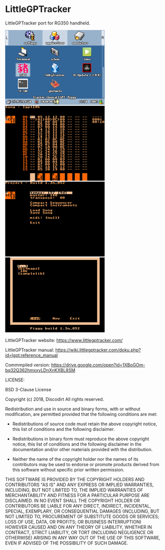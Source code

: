 # LittleGPTracker

LittleGPTracker port for RG350 handheld.

![alt text](https://raw.githubusercontent.com/CalebCDE/LittleGPTracker/master/Screenshoots/Screenshot01.png) ![alt text](https://raw.githubusercontent.com/CalebCDE/LittleGPTracker/master/Screenshoots/Screenshot02.png) 
![alt text](https://raw.githubusercontent.com/CalebCDE/LittleGPTracker/master/Screenshoots/Screenshot03.png) ![alt text](https://raw.githubusercontent.com/CalebCDE/LittleGPTracker/master/Screenshoots/Screenshot04.png)



LittleGPTracker website: https://www.littlegptracker.com/

LittleGPTracker manual: https://wiki.littlegptracker.com/doku.php?id=lgpt:reference_manual

Commmpiled version: https://drive.google.com/open?id=1XBoGOm-bq32Q362hmxxyLDnXnKXBL8SM

LICENSE:


BSD 3-Clause License

Copyright (c) 2018, Discodirt
All rights reserved.

Redistribution and use in source and binary forms, with or without
modification, are permitted provided that the following conditions are met:

* Redistributions of source code must retain the above copyright notice, this
  list of conditions and the following disclaimer.

* Redistributions in binary form must reproduce the above copyright notice,
  this list of conditions and the following disclaimer in the documentation
  and/or other materials provided with the distribution.

* Neither the name of the copyright holder nor the names of its
  contributors may be used to endorse or promote products derived from
  this software without specific prior written permission.

THIS SOFTWARE IS PROVIDED BY THE COPYRIGHT HOLDERS AND CONTRIBUTORS "AS IS"
AND ANY EXPRESS OR IMPLIED WARRANTIES, INCLUDING, BUT NOT LIMITED TO, THE
IMPLIED WARRANTIES OF MERCHANTABILITY AND FITNESS FOR A PARTICULAR PURPOSE ARE
DISCLAIMED. IN NO EVENT SHALL THE COPYRIGHT HOLDER OR CONTRIBUTORS BE LIABLE
FOR ANY DIRECT, INDIRECT, INCIDENTAL, SPECIAL, EXEMPLARY, OR CONSEQUENTIAL
DAMAGES (INCLUDING, BUT NOT LIMITED TO, PROCUREMENT OF SUBSTITUTE GOODS OR
SERVICES; LOSS OF USE, DATA, OR PROFITS; OR BUSINESS INTERRUPTION) HOWEVER
CAUSED AND ON ANY THEORY OF LIABILITY, WHETHER IN CONTRACT, STRICT LIABILITY,
OR TORT (INCLUDING NEGLIGENCE OR OTHERWISE) ARISING IN ANY WAY OUT OF THE USE
OF THIS SOFTWARE, EVEN IF ADVISED OF THE POSSIBILITY OF SUCH DAMAGE.
